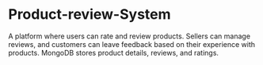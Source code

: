 # Product-review-System
A platform where users can rate and review products. Sellers can manage reviews, and customers can  leave feedback based on their experience with products. MongoDB stores product details, reviews, and ratings.
